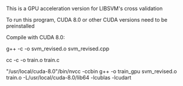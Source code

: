 This is a GPU acceleration version for LIBSVM's cross validation

To run this program, CUDA 8.0 or other CUDA versions need to be preinstalled

Compile with CUDA 8.0:

g++ -c -o svm_revised.o svm_revised.cpp

cc -c -o train.o train.c

"/usr/local/cuda-8.0"/bin/nvcc -ccbin g++ -o train_gpu svm_revised.o train.o -L/usr/local/cuda-8.0/lib64 -lcublas -lcudart
